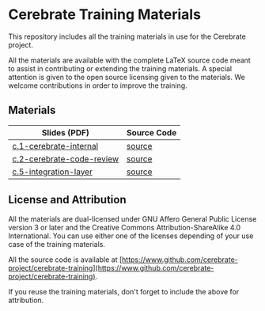 # Cerebrate Training Materials

This repository includes all the training materials in use for the Cerebrate project.

All the materials are available with the complete LaTeX source code meant to assist in contributing or extending the training materials. A special attention is given to the open source licensing given to the materials. We welcome contributions in order to improve the training.

## Materials

| Slides (PDF) | Source Code |
| ------------ | ----------- |
| [c.1-cerebrate-internal](https://github.com/cerebrate-project/cerebrate-training/blob/main/published/c.1-cerebrate-internal.pdf) | [source](https://github.com/cerebrate-project/cerebrate-training/tree/main/c.1-cerebrate-internal) |
| [c.2-cerebrate-code-review](https://github.com/cerebrate-project/cerebrate-training/blob/main/published/c.2-cerebrate-code-review.pdf) | [source](https://github.com/cerebrate-project/cerebrate-training/tree/main/c.2-cerebrate-code-review/) |
| [c.5-integration-layer](https://github.com/cerebrate-project/cerebrate-training/blob/main/published/c.5-integration-layer.pdf) | [source](https://github.com/cerebrate-project/cerebrate-training/tree/main/c.5-integration-layer/) |

## License and Attribution

All the materials are dual-licensed under GNU Affero General Public License version 3 or later and the Creative Commons Attribution-ShareAlike 4.0 International. You can use either one of the licenses depending of your use case of the training materials.

All the source code is available at [https://www.github.com/cerebrate-project/cerebrate-training](https://www.github.com/cerebrate-project/cerebrate-training).

If you reuse the training materials, don't forget to include the above for attribution.


